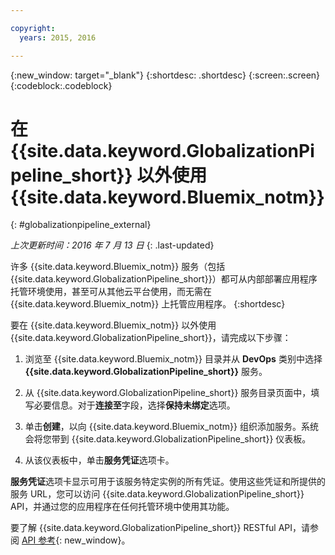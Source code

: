 ```yaml
---

copyright:
  years: 2015, 2016

---
```


{:new_window: target="_blank"}
{:shortdesc: .shortdesc}
{:screen:.screen}
{:codeblock:.codeblock}

# 在 {{site.data.keyword.GlobalizationPipeline_short}} 以外使用 {{site.data.keyword.Bluemix_notm}}
{: #globalizationpipeline_external}

*上次更新时间：2016 年 7 月 13 日*
{: .last-updated}

许多 {{site.data.keyword.Bluemix_notm}} 服务（包括 {{site.data.keyword.GlobalizationPipeline_short}}）都可从内部部署应用程序托管环境使用，甚至可从其他云平台使用，而无需在 {{site.data.keyword.Bluemix_notm}} 上托管应用程序。
{:shortdesc}

要在 {{site.data.keyword.Bluemix_notm}} 以外使用 {{site.data.keyword.GlobalizationPipeline_short}}，请完成以下步骤：

1. 浏览至 {{site.data.keyword.Bluemix_notm}} 目录并从 **DevOps** 类别中选择 **{{site.data.keyword.GlobalizationPipeline_short}}** 服务。

2. 从 {{site.data.keyword.GlobalizationPipeline_short}} 服务目录页面中，填写必要信息。对于**连接至**字段，选择**保持未绑定**选项。

3. 单击**创建**，以向 {{site.data.keyword.Bluemix_notm}} 组织添加服务。系统会将您带到 {{site.data.keyword.GlobalizationPipeline_short}} 仪表板。

4. 从该仪表板中，单击**服务凭证**选项卡。  

**服务凭证**选项卡显示可用于该服务特定实例的所有凭证。使用这些凭证和所提供的服务 URL，您可以访问 {{site.data.keyword.GlobalizationPipeline_short}} API，并通过您的应用程序在任何托管环境中使用其功能。

要了解 {{site.data.keyword.GlobalizationPipeline_short}} RESTful API，请参阅 [API 参考](https://gp-rest.ng.bluemix.net/translate/swagger/index.html){: new_window}。
